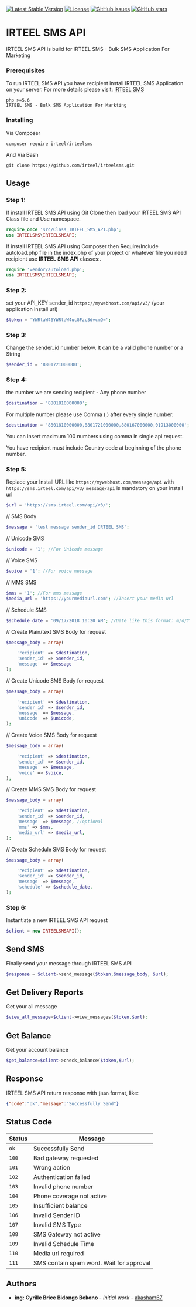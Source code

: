 
[![Latest Stable Version](https://poser.pugx.org/shamim/irteel-message-api/v/stable)](https://packagist.org/packages/shamim/irteel-message-api?format=flat-square)
[![License](https://poser.pugx.org/shamim/irteel-message-api/license)](https://packagist.org/packages/shamim/irteel-message-api?format=flat-square)
[![GitHub issues](https://img.shields.io/github/issues/akasham67/irteel-message-api.svg?style=flat-square)](https://github.com/akasham67/irteel-message-api/issues)
[![GitHub stars](https://img.shields.io/github/stars/akasham67/irteel-message-api.svg?style=flat-square)](https://github.com/akasham67/irteel-message-api/stargazers)

# IRTEEL SMS API

IRTEEL SMS API is build for IRTEEL SMS - Bulk SMS Application For Marketing


### Prerequisites

To run IRTEEL SMS API you have recipient install IRTEEL SMS Application on your server. 
For more details please visit: [IRTEEL SMS](https://irteelsms.coderpixel.com/)
```
php >=5.6
IRTEEL SMS - Bulk SMS Application For Markting
```

### Installing
Via Composer
```
composer require irteel/irteelsms 
```

And Via Bash

```
git clone https://github.com/irteel/irteelsms.git
```

## Usage


 ### Step 1:
If install IRTEEL SMS API using Git Clone then load your IRTEEL SMS API Class file and Use namespace. 
```php
require_once 'src/Class_IRTEEL_SMS_API.php';
use IRTEELSMS\IRTEELSMSAPI;
```
If install IRTEEL SMS API using Composer then Require/Include autoload.php file in the index.php of your project or whatever file you need recipient use **IRTEEL SMS API** classes:. 
```php
require 'vendor/autoload.php';
use IRTEELSMS\IRTEELSMSAPI;
```
### Step 2:
set your API_KEY sender_id `https://mywebhost.com/api/v3/` (your application install url)
```php
$token = 'YWRtaW46YWRtaW4ucGFzc3dvcmQ=';
```
### Step 3:
Change the sender_id number below. It can be a valid phone number or a String
```php
$sender_id = '8801721000000';
```

### Step 4:
the number we are sending recipient - Any phone number
```php
$destination = '8801810000000';
```
For multiple number please use Comma (,) after every single number.
```php
$destination = '8801810000000,8801721000000,880167000000,01913000000';
```
You can insert maximum 100 numbers using comma in single api request.

You have recipient must include Country code at beginning of the phone number.  

### Step 5:
Replace your Install URL like `https://mywebhost.com/message/api` with `https://sms.irteel.com/api/v3/`
`message/api` is mandatory on your install url

```php
$url = 'https://sms.irteel.com/api/v3/';
```
// SMS Body
```php
$message = 'test message sender_id IRTEEL SMS';
```
// Unicode SMS
```php
$unicode = '1'; //For Unicode message
```
// Voice SMS
```php
$voice = '1'; //For voice message
```
// MMS SMS
```php
$mms = '1'; //For mms message
$media_url = 'https://yourmediaurl.com'; //Insert your media url
```
// Schedule SMS
```php
$schedule_date = '09/17/2018 10:20 AM'; //Date like this format: m/d/Y h:i A
```
// Create Plain/text SMS Body for request
```php
$message_body = array(

    'recipient' => $destination,
    'sender_id' => $sender_id,
    'message' => $message
);
```
// Create Unicode SMS Body for request
```php
$message_body = array(

    'recipient' => $destination,
    'sender_id' => $sender_id,
    'message' => $message,
    'unicode' => $unicode,
);
```

// Create Voice SMS Body for request
```php
$message_body = array(

    'recipient' => $destination,
    'sender_id' => $sender_id,
    'message' => $message,
    'voice' => $voice,
);
```
// Create MMS SMS Body for request
```php
$message_body = array(

    'recipient' => $destination,
    'sender_id' => $sender_id,
    'message' => $message, //optional
    'mms' => $mms,
    'media_url' => $media_url,
);
```
// Create Schedule SMS Body for request
```php
$message_body = array(

    'recipient' => $destination,
    'sender_id' => $sender_id,
    'message' => $message,
    'schedule' => $schedule_date,
);
```

### Step 6: 
Instantiate a new IRTEEL SMS API request
```php
$client = new IRTEELSMSAPI();
```

## Send SMS
Finally send your message through IRTEEL SMS API
```php
$response = $client->send_message($token,$message_body, $url);
```

## Get Delivery Reports
Get your all message
```php
$view_all_message=$client->view_messages($token,$url);
```

## Get Balance
Get your account balance
```php
$get_balance=$client->check_balance($token,$url);
```
## Response
IRTEEL SMS API return response with `json` format, like:

```json
{"code":"ok","message":"Successfully Send"}
```

## Status Code

| Status | Message |
| --- | --- |
| `ok` | Successfully Send |
| `100` | Bad gateway requested |
| `101` | Wrong action |
| `102` | Authentication failed |
| `103` | Invalid phone number |
| `104` | Phone coverage not active |
| `105` | Insufficient balance |
| `106` | Invalid Sender ID |
| `107` | Invalid SMS Type |
| `108` | SMS Gateway not active |
| `109` | Invalid Schedule Time |
| `110` | Media url required |
| `111` | SMS contain spam word. Wait for approval |

## Authors

* **ing: Cyrille Brice Bidongo Bekono** - *Initial work* - [akasham67](https://github.com/irteel/irteelsms)

